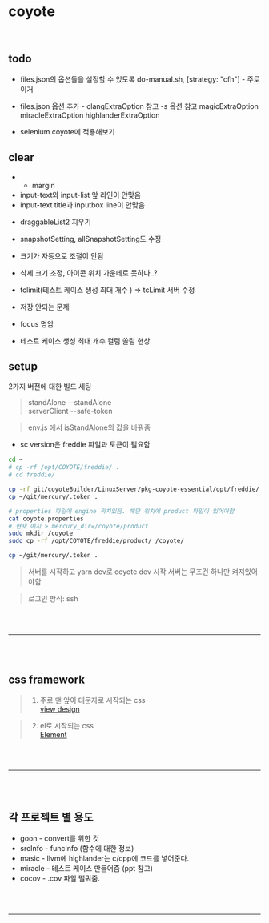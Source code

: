 # coyote

<br/>

## todo

- files.json의 옵션들을 설정할 수 있도록
  do-manual.sh, [strategy: "cfh"] - 주로 이거
- files.json 옵션 추가 - clangExtraOption 참고 -s 옵션 참고
  magicExtraOption
  miracleExtraOption
  highlanderExtraOption

- selenium coyote에 적용해보기

## clear

- - margin
- input-text와 input-list 앞 라인이 안맞음
- input-text title과 inputbox line이 안맞음

* draggableList2 지우기
* snapshotSetting, allSnapshotSetting도 수정
* 크기가 자동으로 조절이 안됨
* 삭제 크기 조정, 아이콘 위치 가운데로 못하나..?

* tclimit(테스트 케이스 생성 최대 개수 ) => tcLimit 서버 수정
* 저장 안되는 문제
* focus 명암
* 테스트 케이스 생성 최대 개수 컬럼 쏠림 현상

## setup

2가지 버전에 대한 빌드 세팅

> standAlone --standAlone  
> serverClient --safe-token

> env.js 에서 isStandAlone의 값을 바꿔줌

- sc version은 freddie 파일과 토큰이 필요함

```bash
cd ~
# cp -rf /opt/COYOTE/freddie/ .
# cd freddie/

cp -rf git/coyoteBuilder/LinuxServer/pkg-coyote-essential/opt/freddie/ .
cp ~/git/mercury/.token .

# properties 파일에 engine 위치있음. 해당 위치에 product 파일이 있어야함
cat coyote.properties
# 현재 예시 > mercury_dir=/coyote/product
sudo mkdir /coyote
sudo cp -rf /opt/COYOTE/freddie/product/ /coyote/

cp ~/git/mercury/.token .
```

> 서버를 시작하고 yarn dev로 coyote dev 시작
> 서버는 무조건 하나만 켜져있어야함

> 로그인 방식: ssh

<br/><br/>

---

<br/><br/>

## css framework

> 1. 주로 맨 앞이 대문자로 시작되는 css  
>    [view design](https://www.iviewui.com/)

> 2. el로 시작되는 css  
>    [Element](https://element.eleme.io/#/en-US/component/installation)

<br/><br/>

---

<br/><br/>

## 각 프로젝트 별 용도

- goon - convert를 위한 것
- srcInfo - funcInfo (함수에 대한 정보)
- masic - llvm에 highlander는 c/cpp에 코드를 넣어준다.
- miracle - 테스트 케이스 만들어줌 (ppt 참고)
- cocov - .cov 파일 떨궈줌.

<br/><br/>

---

<br/><br/>
